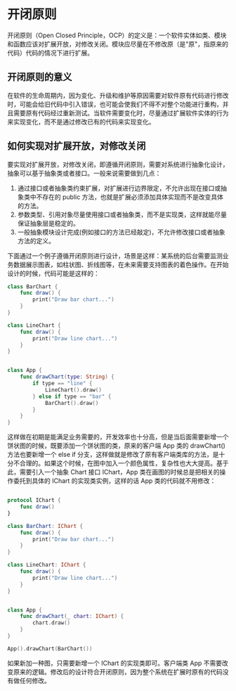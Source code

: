 # 开闭原则

开闭原则（Open Closed Principle，OCP）的定义是：一个软件实体如类、模块和函数应该对扩展开放，对修改关闭。模块应尽量在不修改原（是"原"，指原来的代码）代码的情况下进行扩展。

## 开闭原则的意义

在软件的生命周期内，因为变化、升级和维护等原因需要对软件原有代码进行修改时，可能会给旧代码中引入错误，也可能会使我们不得不对整个功能进行重构，并且需要原有代码经过重新测试。当软件需要变化时，尽量通过扩展软件实体的行为来实现变化，而不是通过修改已有的代码来实现变化。

## 如何实现对扩展开放，对修改关闭

要实现对扩展开放，对修改关闭，即遵循开闭原则，需要对系统进行抽象化设计，抽象可以基于抽象类或者接口。一般来说需要做到几点：

1. 通过接口或者抽象类约束扩展，对扩展进行边界限定，不允许出现在接口或抽象类中不存在的 public 方法，也就是扩展必须添加具体实现而不是改变具体的方法。
2. 参数类型、引用对象尽量使用接口或者抽象类，而不是实现类，这样就能尽量保证抽象层是稳定的。
3. 一般抽象模块设计完成(例如接口的方法已经敲定)，不允许修改接口或者抽象方法的定义。

下面通过一个例子遵循开闭原则进行设计，场景是这样：某系统的后台需要监测业务数据展示图表，如柱状图、折线图等，在未来需要支持图表的着色操作。在开始设计的时候，代码可能是这样的：

```swift
class BarChart {
    func draw() {
        print("Draw bar chart...")
    }
}

class LineChart {
    func draw() {
        print("Draw line chart...")
    }
}


class App {
    func drawChart(type: String) {
        if type == "line" {
            LineChart().draw()
        } else if type == "bar" {
            BarChart().draw()
        }
    }
}
```

这样做在初期是能满足业务需要的，开发效率也十分高，但是当后面需要新增一个饼状图的时候，既要添加一个饼状图的类，原来的客户端 App 类的 drawChart() 方法也要新增一个 else if 分支，这样做就是修改了原有客户端类库的方法，是十分不合理的。如果这个时候，在图中加入一个颜色属性，复杂性也大大提高。基于此，需要引入一个抽象 Chart 接口 IChart，App 类在画图的时候总是把相关的操作委托到具体的 IChart 的实现类实例，这样的话 App 类的代码就不用修改：

```swift

protocol IChart {
    func draw()
}

class BarChart: IChart {
    func draw() {
        print("Draw bar chart...")
    }
}

class LineChart: IChart {
    func draw() {
        print("Draw line chart...")
    }
}


class App {
    func drawChart(_ chart: IChart) {
        chart.draw()
    }
}

App().drawChart(BarChart())
```

如果新加一种图，只需要新增一个 IChart 的实现类即可。客户端类 App 不需要改变原来的逻辑。修改后的设计符合开闭原则，因为整个系统在扩展时原有的代码没有做任何修改。
